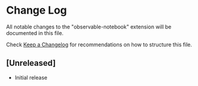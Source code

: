 # Change Log
All notable changes to the "observable-notebook" extension will be documented in this file.

Check [Keep a Changelog](http://keepachangelog.com/) for recommendations on how to structure this file.

## [Unreleased]
- Initial release